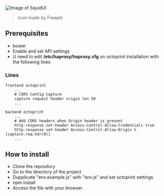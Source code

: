 ![Image of SquidUI](https://git.makz.me/harkor/octopouet/raw/master/img/squid.png)
> Icon made by Freepik

## Prerequisites

- bower
- Enable and set API settings
- U need to edit <b>/etc/haproxy/haproxy.cfg</b> on octoprint installation with the following lines

### Lines
    frontend octoprint
        ...
        # CORS Config Capture
        capture request header origin len 50
        ...

    backend octoprint
        ...
        # Add CORS headers when Origin header is present
        http-response set-header Access-Control-Allow-Credentials true
        http-response set-header Access-Control-Allow-Origin %[capture.req.hdr(0)]
        ...

## How to install

- Clone the repository
- Go to the directory of the project
- Dupplicate "env.example.js" with "env.js" and set octoprint settings
- npm install
- Access the file with your browser
